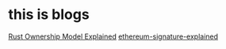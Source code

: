 # this is blogs

[Rust Ownership Model Explained](https://bongkow.github.io/rust-ownership-model)
[ethereum-signature-explained](https://github.com/bongkow/bongkow.github.io/blob/main/what-is-ethereum-signature.md)
